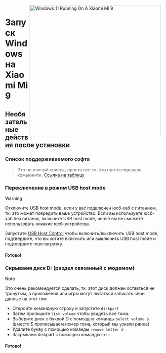 <img align="right" src="https://raw.githubusercontent.com/woacepheus/Port-Windows-11-Xiaomi-Mi-9/main/cepheus.png" width="425" alt="Windows 11 Running On A Xiaomi Mi 9">

# Запуск Windows на Xiaomi Mi 9

## Необязательные действия после установки

### Список поддерживаемого софта
> Это не полный список, просто все то, что протестировало комьюнити.
> [Ссылка на таблицу](https://docs.google.com/spreadsheets/d/1XYuoySgYQE0HL573sA-0RGMX7I4lt5rWJuQ8Z8yRJNY/edit?usp=drivesdk)

### Переключение в режим USB host mode
> [!Warning]
> Отключите USB host mode, если у вас подключен юсб-хаб с питанием, тк. это может повредить ваше устройство. Если вы используете юсб-хаб без питания, включите USB host mode, иначе вы не сможете использовать никакие юсб-устройства.

Запустите [USB Host Control](https://github.com/erdilS/Port-Windows-11-Xiaomi-Pad-5/releases/download/USBHost/USB.Host.Mode.Control.V4.0.vbs) чтобы включить/выключить USB host mode, подтвердите, что вы хотите включить или выключить USB host mode и подтвердите перезагрузку.

#### Готово!

### Скрываем диск D: (раздел связанный с модемом)
> [!NOTE]
> Это очень рекомендуется сделать, тк. этот диск должен оставться не тронутым, а приложения или игры могут пытаться записать свои данные на этот том.  

- Откройте командную строку и запустите  ```diskpart```
- Затем пропишите ```list volume``` чтобы увидеть все тома.
- Выберите диск с буквой D с помощью команды ```select volume $``` (вместо $ прописываем номер тома, который мы узнали ранее)
- Удалите букву с помощью команды ```remove letter d```
- Закрываем diskpart с помощью команды ```exit```

#### Готово!
